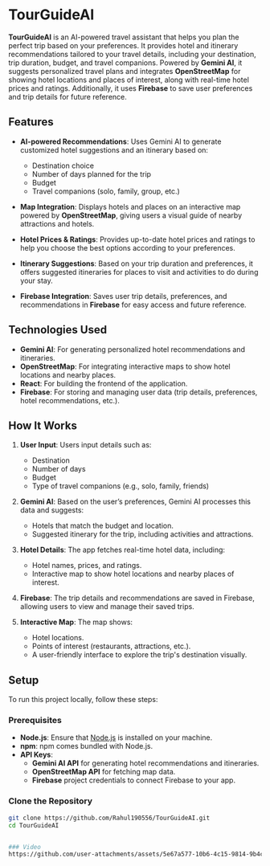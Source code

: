 # TourGuideAI

**TourGuideAI** is an AI-powered travel assistant that helps you plan the perfect trip based on your preferences. It provides hotel and itinerary recommendations tailored to your travel details, including your destination, trip duration, budget, and travel companions. Powered by **Gemini AI**, it suggests personalized travel plans and integrates **OpenStreetMap** for showing hotel locations and places of interest, along with real-time hotel prices and ratings. Additionally, it uses **Firebase** to save user preferences and trip details for future reference.

## Features

- **AI-powered Recommendations**: Uses Gemini AI to generate customized hotel suggestions and an itinerary based on:
  - Destination choice
  - Number of days planned for the trip
  - Budget
  - Travel companions (solo, family, group, etc.)

- **Map Integration**: Displays hotels and places on an interactive map powered by **OpenStreetMap**, giving users a visual guide of nearby attractions and hotels.

- **Hotel Prices & Ratings**: Provides up-to-date hotel prices and ratings to help you choose the best options according to your preferences.

- **Itinerary Suggestions**: Based on your trip duration and preferences, it offers suggested itineraries for places to visit and activities to do during your stay.

- **Firebase Integration**: Saves user trip details, preferences, and recommendations in **Firebase** for easy access and future reference.

## Technologies Used

- **Gemini AI**: For generating personalized hotel recommendations and itineraries.
- **OpenStreetMap**: For integrating interactive maps to show hotel locations and nearby places.
- **React**: For building the frontend of the application.
- **Firebase**: For storing and managing user data (trip details, preferences, hotel recommendations, etc.).

## How It Works

1. **User Input**: Users input details such as:
   - Destination
   - Number of days
   - Budget
   - Type of travel companions (e.g., solo, family, friends)

2. **Gemini AI**: Based on the user’s preferences, Gemini AI processes this data and suggests:
   - Hotels that match the budget and location.
   - Suggested itinerary for the trip, including activities and attractions.

3. **Hotel Details**: The app fetches real-time hotel data, including:
   - Hotel names, prices, and ratings.
   - Interactive map to show hotel locations and nearby places of interest.

4. **Firebase**: The trip details and recommendations are saved in Firebase, allowing users to view and manage their saved trips.

5. **Interactive Map**: The map shows:
   - Hotel locations.
   - Points of interest (restaurants, attractions, etc.).
   - A user-friendly interface to explore the trip's destination visually.

## Setup

To run this project locally, follow these steps:

### Prerequisites

- **Node.js**: Ensure that [Node.js](https://nodejs.org/) is installed on your machine.
- **npm**: npm comes bundled with Node.js.
- **API Keys**:
  - **Gemini AI API** for generating hotel recommendations and itineraries.
  - **OpenStreetMap API** for fetching map data.
  - **Firebase** project credentials to connect Firebase to your app.

### Clone the Repository

```bash
git clone https://github.com/Rahul190556/TourGuideAI.git
cd TourGuideAI


### Video
https://github.com/user-attachments/assets/5e67a577-10b6-4c15-9814-9b4c1875b0d8




